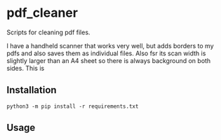 # pdf_cleaner
Scripts for cleaning pdf files.

I have a handheld scanner that works very well, but adds borders to my pdfs and also saves them as individual files. Also fsr its scan width is slightly larger than an A4 sheet so there is always background on both sides.
This is 

## Installation
```
python3 -m pip install -r requirements.txt
```

## Usage



